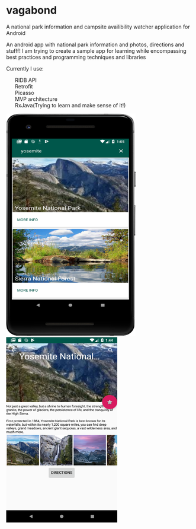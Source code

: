 # vagabond
A national park information and campsite availibility watcher application for Android

<p>An android app with national park information and photos, directions and stufff! I am trying to create a sample app for learning while encompassing best practices and programming techniques and libraries</p>
<p>Currently I use:</p>
<ul>
  <ui>RIDB API</ui></br>
  <ui>Retrofit</ui></br>
  <ui>Picasso</ui></br>
  <ui>MVP architecture</ui></br>
  <ui>RxJava(Trying to learn and make sense of it!)</ui>
</ul>
<p>
    <img src="screenshots/vagabond.png" width="350" height="600"/>
    <img src="screenshots/details.png" width="300" height="500"/>
</p>
